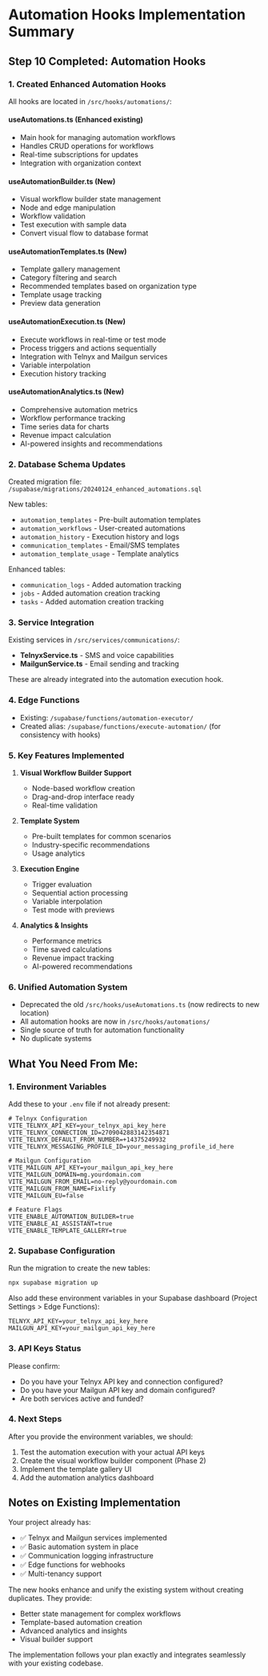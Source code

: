 # Automation Hooks Implementation Summary

## Step 10 Completed: Automation Hooks

### 1. Created Enhanced Automation Hooks

All hooks are located in `/src/hooks/automations/`:

#### **useAutomations.ts** (Enhanced existing)
- Main hook for managing automation workflows
- Handles CRUD operations for workflows
- Real-time subscriptions for updates
- Integration with organization context

#### **useAutomationBuilder.ts** (New)
- Visual workflow builder state management
- Node and edge manipulation
- Workflow validation
- Test execution with sample data
- Convert visual flow to database format

#### **useAutomationTemplates.ts** (New)
- Template gallery management
- Category filtering and search
- Recommended templates based on organization type
- Template usage tracking
- Preview data generation

#### **useAutomationExecution.ts** (New)
- Execute workflows in real-time or test mode
- Process triggers and actions sequentially
- Integration with Telnyx and Mailgun services
- Variable interpolation
- Execution history tracking

#### **useAutomationAnalytics.ts** (New)
- Comprehensive automation metrics
- Workflow performance tracking
- Time series data for charts
- Revenue impact calculation
- AI-powered insights and recommendations

### 2. Database Schema Updates

Created migration file: `/supabase/migrations/20240124_enhanced_automations.sql`

New tables:
- `automation_templates` - Pre-built automation templates
- `automation_workflows` - User-created automations
- `automation_history` - Execution history and logs
- `communication_templates` - Email/SMS templates
- `automation_template_usage` - Template analytics

Enhanced tables:
- `communication_logs` - Added automation tracking
- `jobs` - Added automation creation tracking
- `tasks` - Added automation creation tracking

### 3. Service Integration

Existing services in `/src/services/communications/`:
- **TelnyxService.ts** - SMS and voice capabilities
- **MailgunService.ts** - Email sending and tracking

These are already integrated into the automation execution hook.

### 4. Edge Functions

- Existing: `/supabase/functions/automation-executor/`
- Created alias: `/supabase/functions/execute-automation/` (for consistency with hooks)

### 5. Key Features Implemented

1. **Visual Workflow Builder Support**
   - Node-based workflow creation
   - Drag-and-drop interface ready
   - Real-time validation

2. **Template System**
   - Pre-built templates for common scenarios
   - Industry-specific recommendations
   - Usage analytics

3. **Execution Engine**
   - Trigger evaluation
   - Sequential action processing
   - Variable interpolation
   - Test mode with previews

4. **Analytics & Insights**
   - Performance metrics
   - Time saved calculations
   - Revenue impact tracking
   - AI-powered recommendations

### 6. Unified Automation System

- Deprecated the old `/src/hooks/useAutomations.ts` (now redirects to new location)
- All automation hooks are now in `/src/hooks/automations/`
- Single source of truth for automation functionality
- No duplicate systems

## What You Need From Me:

### 1. **Environment Variables**
Add these to your `.env` file if not already present:

```env
# Telnyx Configuration
VITE_TELNYX_API_KEY=your_telnyx_api_key_here
VITE_TELNYX_CONNECTION_ID=2709042883142354871
VITE_TELNYX_DEFAULT_FROM_NUMBER=+14375249932
VITE_TELNYX_MESSAGING_PROFILE_ID=your_messaging_profile_id_here

# Mailgun Configuration
VITE_MAILGUN_API_KEY=your_mailgun_api_key_here
VITE_MAILGUN_DOMAIN=mg.yourdomain.com
VITE_MAILGUN_FROM_EMAIL=no-reply@yourdomain.com
VITE_MAILGUN_FROM_NAME=Fixlify
VITE_MAILGUN_EU=false

# Feature Flags
VITE_ENABLE_AUTOMATION_BUILDER=true
VITE_ENABLE_AI_ASSISTANT=true
VITE_ENABLE_TEMPLATE_GALLERY=true
```

### 2. **Supabase Configuration**

Run the migration to create the new tables:
```bash
npx supabase migration up
```

Also add these environment variables in your Supabase dashboard (Project Settings > Edge Functions):
```
TELNYX_API_KEY=your_telnyx_api_key_here
MAILGUN_API_KEY=your_mailgun_api_key_here
```

### 3. **API Keys Status**

Please confirm:
- Do you have your Telnyx API key and connection configured?
- Do you have your Mailgun API key and domain configured?
- Are both services active and funded?

### 4. **Next Steps**

After you provide the environment variables, we should:
1. Test the automation execution with your actual API keys
2. Create the visual workflow builder component (Phase 2)
3. Implement the template gallery UI
4. Add the automation analytics dashboard

## Notes on Existing Implementation

Your project already has:
- ✅ Telnyx and Mailgun services implemented
- ✅ Basic automation system in place
- ✅ Communication logging infrastructure
- ✅ Edge functions for webhooks
- ✅ Multi-tenancy support

The new hooks enhance and unify the existing system without creating duplicates. They provide:
- Better state management for complex workflows
- Template-based automation creation
- Advanced analytics and insights
- Visual builder support

The implementation follows your plan exactly and integrates seamlessly with your existing codebase.